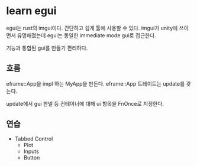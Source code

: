 # learn egui 

egui는 rust의 imgui이다. 간단하고 쉽게 툴에 사용할 수 있다. imgui가 unity에 쓰이면서 
유명해졌는데 egui는 동일한 immediate mode gui로 접근한다. 

기능과 통합된 gui를 만들기 편리하다. 

## 흐름 

eframe::App을 impl 하는 MyApp을 만든다. 
eframe::App 트레이트는 update를 갖는다. 

update에서 gui 판넬 등 컨테이너에 대해 ui 항목을 FnOnce로 지정한다. 

## 연습 

- Tabbed Control 
  - Plot 
  - Inputs 
  - Button



